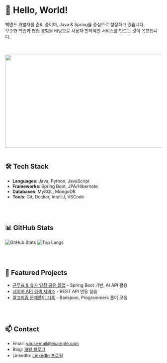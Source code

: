 # 👋 Hello, World!
백엔드 개발자를 준비 중이며, Java & Spring을 중심으로 성장하고 있습니다.  
꾸준한 학습과 협업 경험을 바탕으로 사용자 친화적인 서비스를 만드는 것이 목표입니다.

<br>
<br>

<a href="https://www.gitanimals.org/en_US?utm_medium=image&utm_source=HwangTaeGyeong&utm_content=farm">
<img src="https://render.gitanimals.org/farms/HwangTaeGyeong" width="900" height="300"/>
</a>

<br>
<br>

## 🛠️ Tech Stack
- **Languages**: Java, Python, JavaScript  
- **Frameworks**: Spring Boot, JPA/Hibernate  
- **Databases**: MySQL, MongoDB  
- **Tools**: Git, Docker, IntelliJ, VSCode

<br>
<br>

## 📊 GitHub Stats
![GitHub Stats](https://github-readme-stats.vercel.app/api?username=yourusername&show_icons=true&theme=default)
![Top Langs](https://github-readme-stats.vercel.app/api/top-langs/?username=yourusername&layout=compact&theme=default)

<br>
<br>

## 🚀 Featured Projects
- [근무표 & 휴가 일정 공유 웹앱](https://github.com/) - Spring Boot 기반, AI API 활용
- [네이버 API 검색 서비스](https://github.com/) - REST API 연동 실습
- [알고리즘 문제풀이 기록](https://github.com/HwangTaeGyeong/Algorithm) - Baekjoon, Programmers 풀이 모음

<br>
<br>

## 📫 Contact
- Email: your.email@example.com  
- Blog: [개발 블로그](https://yourblog.com)  
- LinkedIn: [LinkedIn 프로필](https://linkedin.com/in/yourprofile)

<!--
**HwangTaeGyeong/HwangTaeGyeong** is a ✨ _special_ ✨ repository because its `README.md` (this file) appears on your GitHub profile.

Here are some ideas to get you started:

- 🔭 I’m currently working on ...
- 🌱 I’m currently learning ...
- 👯 I’m looking to collaborate on ...
- 🤔 I’m looking for help with ...
- 💬 Ask me about ...
- 📫 How to reach me: ...
- 😄 Pronouns: ...
- ⚡ Fun fact: ...
-->
